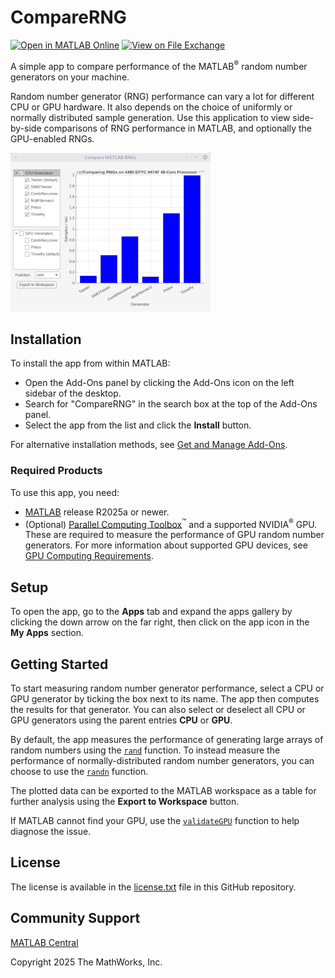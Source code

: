 # CompareRNG

[![Open in MATLAB Online](https://www.mathworks.com/images/responsive/global/open-in-matlab-online.svg)](https://matlab.mathworks.com/open/github/v1?repo=mathworks/CompareRNG&file=CompareRNG.mlapp)
[![View on File Exchange](https://www.mathworks.com/matlabcentral/images/matlab-file-exchange.svg)](https://www.mathworks.com/matlabcentral/fileexchange/181947-comparerng)

A simple app to compare performance of the MATLAB<sup>&reg;</sup> random number generators on your machine.

Random number generator (RNG) performance can vary a lot for different CPU or GPU hardware. It also depends on the choice of uniformly or normally distributed sample generation. Use this application to view side-by-side comparisons of RNG performance in MATLAB, and optionally the GPU-enabled RNGs.

![Screenshot](screenshot.png)


## Installation 
To install the app from within MATLAB:
* Open the Add-Ons panel by clicking the Add-Ons icon on the left sidebar of the desktop.
* Search for "CompareRNG" in the search box at the top of the Add-Ons panel.
* Select the app from the list and click the **Install** button.

For alternative installation methods, see [Get and Manage Add-Ons](https://www.mathworks.com/help/matlab/matlab_env/get-add-ons.html).

### Required Products
To use this app, you need:
* [MATLAB](https://www.mathworks.com/products/matlab.html) release R2025a or newer.
* (Optional) [Parallel Computing Toolbox](https://www.mathworks.com/products/parallel-computing.html)<sup>&trade;</sup> and a supported NVIDIA<sup>&reg;</sup> GPU. These are required to measure the performance of GPU random number generators. For more information about supported GPU devices, see [GPU Computing Requirements](https://www.mathworks.com/help/parallel-computing/gpu-computing-requirements.html).

## Setup
To open the app, go to the **Apps** tab and expand the apps gallery by clicking the down arrow on the far right, then click on the app icon in the **My Apps** section.

## Getting Started 
To start measuring random number generator performance, select a CPU or GPU
generator by ticking the box next to its name. The app then computes the 
results for that generator. You can also select or deselect all CPU or GPU 
generators using the parent entries **CPU** or **GPU**.

By default, the app measures the performance of generating large arrays of 
random numbers using the [`rand`](https://www.mathworks.com/help/matlab/ref/double.rand.html) function. 
To instead measure the performance of normally-distributed random number 
generators, you can choose to use the [`randn`](https://www.mathworks.com/help/matlab/ref/double.randn.html) function.

The plotted data can be exported to the MATLAB workspace as a table for 
further analysis using the **Export to Workspace** button.

If MATLAB cannot find your GPU, use the [`validateGPU`](https://www.mathworks.com/help/parallel-computing/validategpu.html) 
function to help diagnose the issue.

## License
The license is available in the [license.txt](license.txt) file in this GitHub repository.

## Community Support
[MATLAB Central](https://www.mathworks.com/matlabcentral)

Copyright 2025 The MathWorks, Inc.
